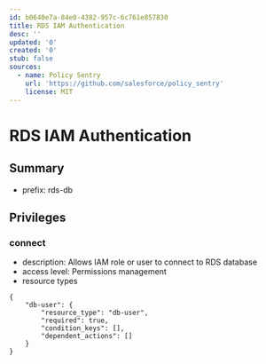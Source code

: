 ```yaml
---
id: b0640e7a-84e0-4382-957c-6c761e857830
title: RDS IAM Authentication
desc: ''
updated: '0'
created: '0'
stub: false
sources:
  - name: Policy Sentry
    url: 'https://github.com/salesforce/policy_sentry'
    license: MIT
---
```

# RDS IAM Authentication
## Summary
- prefix: rds-db
## Privileges
### connect
- description: Allows IAM role or user to connect to RDS database
- access level: Permissions management
- resource types
```
{
    "db-user": {
        "resource_type": "db-user",
        "required": true,
        "condition_keys": [],
        "dependent_actions": []
    }
}
```
